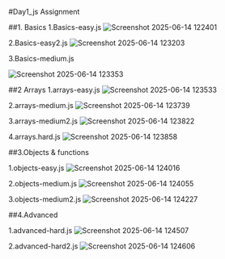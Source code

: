 #Day1_js Assignment 

##1. Basics
 1.Basics-easy.js
 ![Screenshot 2025-06-14 122401](https://github.com/user-attachments/assets/2d359b1f-e2b6-4c81-a7d5-42bbf585c79f)

  2.Basics-easy2.js
  ![Screenshot 2025-06-14 123203](https://github.com/user-attachments/assets/bafb1145-a399-45b1-87a6-7bbcc2a35adc)

  3.Basics-medium.js

  
  ![Screenshot 2025-06-14 123353](https://github.com/user-attachments/assets/f92e6cae-4500-41c6-8df2-f3e7cc0adaea)

##2 Arrays
  1.arrays-easy.js
  ![Screenshot 2025-06-14 123533](https://github.com/user-attachments/assets/97af89df-7788-4388-9fda-a15ab4beb290)

  2.arrays-medium.js
  ![Screenshot 2025-06-14 123739](https://github.com/user-attachments/assets/db2be011-66e0-40a2-a544-69b19bc84acb)

  3.arrays-medium2.js
  ![Screenshot 2025-06-14 123822](https://github.com/user-attachments/assets/1ac8d309-8fab-4a4a-80d7-d0bf742dac2b)

  4.arrays.hard.js
  ![Screenshot 2025-06-14 123858](https://github.com/user-attachments/assets/01be3ca0-b574-425e-b49c-9081d7fefd29)

##3.Objects & functions

  1.objects-easy.js
  ![Screenshot 2025-06-14 124016](https://github.com/user-attachments/assets/ce723639-ac7e-4b74-b238-7d2ee83233ce)

  2.objects-medium.js
  ![Screenshot 2025-06-14 124055](https://github.com/user-attachments/assets/dc82b49c-51a9-4205-a9ed-4331740161c9)

  3.objects-medium2.js
  ![Screenshot 2025-06-14 124227](https://github.com/user-attachments/assets/33adfb34-2c47-4754-b3bc-379efa63ba31)

##4.Advanced

 1.advanced-hard.js
 ![Screenshot 2025-06-14 124507](https://github.com/user-attachments/assets/4525b826-98de-47f0-97b4-f9b7f5e74079)

 2.advanced-hard2.js
 ![Screenshot 2025-06-14 124606](https://github.com/user-attachments/assets/a6a592b7-1c57-4e82-9aa0-fa76d25efa68)

 
  
